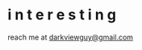 # i n t e r e s t i n g
reach me at darkviewguy@gmail.com

<!---
calavera42/calavera42 is a ✨ special ✨ repository because its `README.md` (this file) appears on your GitHub profile.
You can click the Preview link to take a look at your changes.
--->
